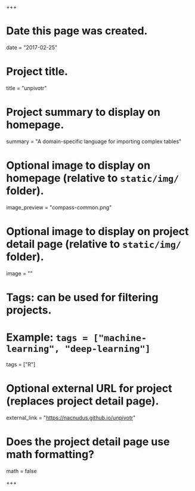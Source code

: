 +++
# Date this page was created.
date = "2017-02-25"

# Project title.
title = "unpivotr"

# Project summary to display on homepage.
summary = "A domain-specific language for importing complex tables"

# Optional image to display on homepage (relative to `static/img/` folder).
image_preview = "compass-common.png"

# Optional image to display on project detail page (relative to `static/img/` folder).
image = ""

# Tags: can be used for filtering projects.
# Example: `tags = ["machine-learning", "deep-learning"]`
tags = ["R"]

# Optional external URL for project (replaces project detail page).
external_link = "https://nacnudus.github.io/unpivotr"

# Does the project detail page use math formatting?
math = false

+++
